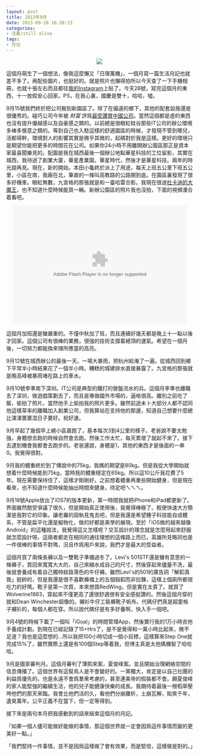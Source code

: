 ```yaml
---
layout: post
title: 2013年9月
date: 2013-09-28 16:20:23
categories:
- 活着/still alive
tags:
- 月记
---
```

<div align="center"><img src="http://farm8.staticflickr.com/7326/9976775905_d74a83c646_o.jpg" /></div>

這個月萌生了一個想法，像我這麼懶又「日理萬機」，一個月寫一篇生活月記也就差不多了。再配些圖片，也挺好的。就是照片也懶得拍所以今天查了一下手機相冊，也就十張左右而且都往[我的Instagram](http://instagram.com/thedeanbear)上貼了。今天28號，寫完這個月的東西，十一放假安心回家。PS，在我心裏，國慶是雙十，哈哈，噓。

9月15號我們終於把公司搬到新園區了。除了在偏遠的鄉下，其他的配套設施還是很優秀的。碰巧公司今年被 _財富_ 評爲[最受讚賞中國公司](http://www.fortunechina.com/rankings/c/2013-09/26/content_177039.htm)。當然這個都是虛的東西也沒有提升優越感以及自豪感之類的。以前總是很眼紅硅谷那些IT公司的辦公環境多棒多愜意之類的。等到自己也入駐這樣的舒適園區的時候，才發現不管到哪兒，活都得幹，環境對人的影響其實是微乎其微的，起碼對於我是這樣。更好的環境只是期望你能把更多的時間花在公司。如果你24小時不用離開辦公園區那正是資本家最喜聞樂見的。配圖是我在城西最後一個辦公地點華星科技的工位留影，其實在城西，我待過了創業大廈，華星產業園，華星時代，然後才是華星科技。兩年的時光說再見。現在，新的開始。本田小龜終於派上了用途，每天上班五公里下班五公里，小區在南，我廠在北，筆直的一條叫高教路的公路開到底。在園區裏發現了很多好機車。眼紅無數，九宮格的那張就是和一臺哈雷合影。我現在很迷[杜卡迪的大魔王](http://ducatichina.cn/bike.php)，也不知道什麼時候能買一輛。新辦公園區的照片我也沒拍，下面的視頻湊合着看吧。

	
<div align="center" id="p_player_1" style="display: block; margin: 5px 0px 0px 2px;"><object data="http://cloud.video.taobao.com//play/u/1067522205/p/1/e/1/t/1/10537433.swf" type="application/x-shockwave-flash" width="470" height="320"><param name="autostart" value="true"><param name="loop" value="true"><param name="quality" value="high"><embed src="http://cloud.video.taobao.com//play/u/1067522205/p/1/e/1/t/1/10537433.swf" quality="high" width="470" height="320" type="application/x-shockwave-flash" pluginspage="http://www.macromedia.com/go/getflashplayer"></object></div>


這個月加班還是蠻嚴重的。不僅中秋加了班，而且連續好幾天都是晚上十一點以後才回家。這個公司有很棒的業務，很強的技術支撐着絕頂的運氣。希望在一個月後，一切努力都能換來理所應當的高亮。

9月12號在城西辦公的最後一天。一場大暴雨，把杭州給淹了一遍。從城西回到鄉下平常半小時結果花了一個半小時。糟糕的城建排水直接暴露了。九宮格的那張就是晚高峰被暴雨堵在路上的車水。

9月10號李準南下深圳。IT公司是典型的鐵打的營盤流水的兵。這個月李準也離職去了深圳，做遊戲策劃去了，而且是專做國外市場的，逼格很高。離別之前吃了飯，偷拍了照片。當然他手上偷拍我的照片更多。雖然前途未卜大部分人都不認同他這樣草率的離職加入創業公司，但我算站在支持他的那邊，知道自己想要什麼總比渾渾噩噩混日子要好。祝好運。

9月早起了幾個早上繞小區晨跑了，基本每次3到4公里的樣子。老爸說不要太勉強，身體想去跑的時候自然會去跑。然後工作太忙，每天累壞了就起不來了。接下去逮到機會我都會去跑步的。老爸還說，身體是1，其他的東西才是後面的一串0。我覺得很對。

9月我的體重終於到了傳說中的75kg。我媽的期望是80kg。但是我從大學開始就想着什麼時候能到75kg，當時我的體重穩定在65kg。所以這10公斤我花費了5年。現在需要保持住了，這樣才剛剛好。之前想着體重再重些開始健身，但是現在看來，也不知道什麼時候能抽出時間來健身。待定吧ㄟㄟㄟ。

9月18號Apple放出了iOS7的版本更新，第一時間我就把iPhone和iPad都更新了。界面雖然飽受爭議了很久，但是開始真正使用後，我覺得棒極了。輕便快速大方簡潔是我對它的印象。讓老羅的固執見鬼去吧，但是我還是希望錘子科技能自成體系，不管是扁平化還是擬物化，做的好都是美學的展現。至於「iOS做的越來越像Android」的這種說法，我覺得這又怎樣呢？交互設計的理念就是怎麼用起來舒服就怎麼設計呀。這兩者都走在相同的通往理想的這條路上而已，英雄所見略同也是一件很棒的事情不對嗎，況且作爲用戶來說，我們才是最大的受益者。

這個月買了兩條長褲以及一雙靴子準備過冬了。Levi's 501STF還是蠻有意思的一條褲子，買回來寬寬大大的，自己來縮水成自己的尺寸，然後穿起來儘量不洗，最後就會養成有着自己獨特紋路落色的牛仔褲。雖然Levi's的501的廣告詞「解釦真我」挺帥的，但是我還是很不喜歡褲襠上的五個鈕釦而非拉鍊，這樣上個廁所都很吃力的好嗎。靴子是第一次買，本來想買RedWing，但是實在太貴了。就買了Wolverine1883，穿起來不僅更高了還很舒適很有安全感挺讚的。然後這個月穿的就和Dean Winchester超像的。襯衫牛仔工裝褲靴子帆布。代碼仔們真是超愛格子襯衫的，每個人都在穿。所以說代碼仔是有多好養啊，快入手一個吧。

9月4號的時候下載了一個叫「iGoal」的時間管理App，然後實行我的1万小時吉他手養成計劃。到現在已經記錄了15+Hrs了，是不是覺得和一萬小時比起來，微不足道？我也是這麼想的...所以我把100小時切成一個小目標，這樣算來Step One就完成15%了，雖然實際上還是有100個Step等着我，但博主真是太他媽機智了哈哈哈。

9月是國家審判月。這個月審判了薄熙來案，夏俊峰案。並且開始治理網絡空間的信息傳播了。這個世界有這幫鳥人是不會變好的。一黨獨大，肯定是以自己社團的利益爲優先的，也是永遠不會爲羣衆考慮的，甚至連美帝的假裝都不會。願夏俊峰的家人能堅強的繼續生活，他的兒子能健康快樂的成長。我期待着最後一根稻草壓垮他們的那天來臨。我會比他們活的久，看他們分崩離析，土崩瓦解，貽笑千年，遺臭萬年。公平正義不在當下，但一定等得到。

接下來是兩句本月把我感動到的話來結束這個月的月記。

「如果一個人儘可能做好能做的事情，那這個世界就一定會因爲這件事情而變的更美好一點。」

「我們堅持一件事情，並不是因爲這樣做了會有效果，而是堅信，這樣做是對的。」







